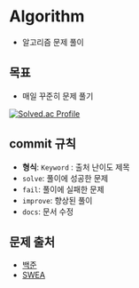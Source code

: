 # Algorithm
- 알고리즘 문제 풀이

## 목표
- 매일 꾸준히 문제 풀기

[![Solved.ac Profile](http://mazassumnida.wtf/api/v2/generate_badge?boj=okip0428)](https://solved.ac/okip0428/)

## commit 규칙
- **형식**: `Keyword` : 출처 난이도 제목
- `solve`: 풀이에 성공한 문제
- `fail`: 풀이에 실패한 문제
- `improve`: 향상된 풀이
- `docs`: 문서 수정

## 문제 출처
- [백준](https://www.acmicpc.net/)
- [SWEA](https://swexpertacademy.com/main/main.do)
